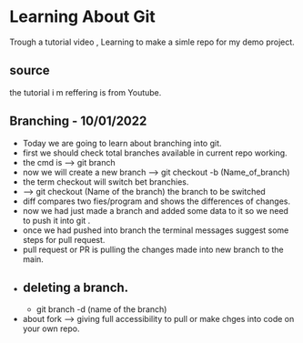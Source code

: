 # Learning About Git

Trough a tutorial video , Learning to make a simle repo for my demo project.

## source
the tutorial i m reffering is from Youtube.

## Branching - 10/01/2022
- Today we are going to learn about branching into git.
- first we should check total branches available in current repo working.
- the cmd is --> git branch
- now we will create a new branch --> git checkout -b (Name_of_branch)
- the term checkout will switch bet branchies.
- --> git checkout (Name of the branch) the branch to be switched
- diff compares two fies/program and shows the differences of changes.
- now we had just made a branch and added some data to it so we need to push it into git .
- once we had pushed into branch the terminal messages suggest some steps for pull request.
- pull request or PR is pulling the changes made into new branch to the main.
- ## deleting a branch.
    - git branch -d (name of the branch)
- about fork --> giving full accessibility to pull or make chges into code on your own repo.
